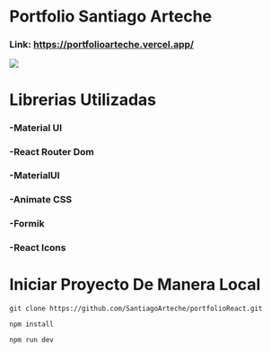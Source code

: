 # Portfolio Santiago Arteche

### Link: https://portfolioarteche.vercel.app/

![](https://res.cloudinary.com/diisow8ys/image/upload/v1705105086/Your_Repositories_-_Google_Chrome_12_1_2024_21_16_14_xvy6t0.png)

# Librerias Utilizadas

### -Material UI

### -React Router Dom

### -MaterialUI

### -Animate CSS

### -Formik

### -React Icons

# Iniciar Proyecto De Manera Local

```
git clone https://github.com/SantiagoArteche/portfolioReact.git
```

```
npm install
```

```
npm run dev
```
